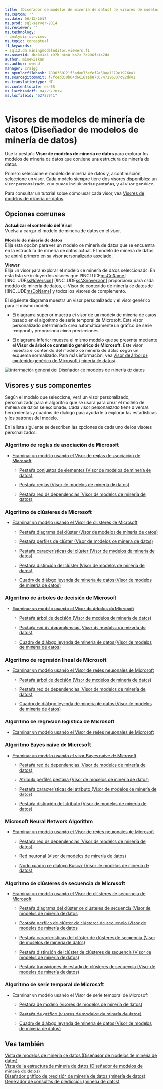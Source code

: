 ```yaml
---
title: (Diseñador de modelos de minería de datos) de visores de modelos de minería de datos | Microsoft Docs
ms.custom: ''
ms.date: 06/13/2017
ms.prod: sql-server-2014
ms.reviewer: ''
ms.technology:
- analysis-services
ms.topic: conceptual
f1_keywords:
- sql12.dm.miningmodeleditor.viewers.f1
ms.assetid: 4ba391d5-c97b-4848-ba7c-7d096fa4b7dd
author: minewiskan
ms.author: owend
manager: craigg
ms.openlocfilehash: 7890360221f3adae73efef7a58ae1179e19760a1
ms.sourcegitcommit: f7fced330b64d6616aeb8766747295807c92dd41
ms.translationtype: MT
ms.contentlocale: es-ES
ms.lasthandoff: 04/23/2019
ms.locfileid: "62727941"
---
```

# <a name="mining-model-viewers-data-mining-model-designer"></a>Visores de modelos de minería de datos (Diseñador de modelos de minería de datos)
  Use la pestaña **Visor de modelos de minería de datos** para explorar los modelos de minería de datos que contiene una estructura de minería de datos.  
  
 Primero seleccione el modelo de minería de datos y, a continuación, seleccione un visor. Cada modelo siempre tiene dos visores disponibles: un visor personalizado, que puede incluir varias pestañas, y el visor genérico.  
  
 Para consultar un tutorial sobre cómo usar cada visor, vea [Visores de modelos de minería de datos](data-mining/data-mining-model-viewers.md).  
  
## <a name="common-options"></a>Opciones comunes  
 **Actualizar el contenido del Visor**  
 Vuelva a cargar el modelo de minería de datos en el visor.  
  
 **Modelo de minería de datos**  
 Elija esta opción para ver un modelo de minería de datos que se encuentra en la estructura de minería de datos actual. El modelo de minería de datos se abrirá primero en su visor personalizado asociado.  
  
 **Viewer**  
 Elija un visor para explorar el modelo de minería de datos seleccionado. En esta lista se incluyen los visores que [!INCLUDE[msCoName](../includes/msconame-md.md)] [!INCLUDE[ssNoVersion](../includes/ssnoversion-md.md)] [!INCLUDE[ssASnoversion](../includes/ssasnoversion-md.md)] proporciona para cada modelo de minería de datos, el Visor de contenido de minería de datos de [!INCLUDE[msCoName](../includes/msconame-md.md)] y todos los visores de complemento.  
  
 El siguiente diagrama muestra un visor personalizado y el visor genérico para el mismo modelo.  
  
-   El diagrama superior muestra el visor de un modelo de minería de datos basado en el algoritmo de serie temporal de Microsoft. Este visor personalizado determinado crea automáticamente un gráfico de serie temporal y proporciona cinco predicciones.  
  
-   El diagrama inferior muestra el mismo modelo que se presenta mediante el **Visor de árbol de contenido genérico de Microsoft**. Este visor muestra el contenido del modelo de minería de datos según un esquema normalizado. Para más información, vea [Visor de árbol de contenido genérico de Microsoft &#40;minería de datos&#41;](microsoft-generic-content-tree-viewer-data-mining.md).  
  
 ![Información general del Diseñador de modelos de minería de datos](media/generic-mining-model-tab1.gif "información general del Diseñador de modelos de minería de datos")  
  
## <a name="viewers-and-their-components"></a>Visores y sus componentes  
 Según el modelo que seleccione, verá un visor personalizado, personalizado para el algoritmo que se usara para crear el modelo de minería de datos seleccionado. Cada visor personalizado tiene diversas herramientas y cuadros de diálogo para ayudarle a explorar las estadísticas y los patrones del modelo.  
  
 En la lista siguiente se describen las opciones de cada uno de los visores personalizados.  
  
### <a name="microsoft-association-rules-algorithm"></a>Algoritmo de reglas de asociación de Microsoft  
  
-   [Examinar un modelo usando el Visor de reglas de asociación de Microsoft](data-mining/browse-a-model-using-the-microsoft-association-rules-viewer.md)  
  
    -   [Pestaña conjuntos de elementos &#40;Visor de modelos de minería de datos&#41;](itemsets-tab-mining-model-viewer.md)  
  
    -   [Pestaña reglas &#40;Visor de modelos de minería de datos&#41;](rules-tab-mining-model-viewer.md)  
  
    -   [Pestaña red de dependencias &#40;Visor de modelos de minería de datos&#41;](dependency-network-tab-mining-model-viewer.md)  
  
### <a name="microsoft-clustering-algorithm"></a>Algoritmo de clústeres de Microsoft  
  
-   [Examinar un modelo usando el Visor de clústeres de Microsoft](data-mining/browse-a-model-using-the-microsoft-cluster-viewer.md)  
  
    -   [Pestaña diagrama del clúster &#40;Visor de modelos de minería de datos&#41;](cluster-diagram-tab-mining-model-viewer.md)  
  
    -   [Pestaña perfiles de clúster &#40;Visor de modelos de minería de datos&#41;](cluster-profiles-tab-mining-model-viewer.md)  
  
    -   [Pestaña características del clúster &#40;Visor de modelos de minería de datos&#41;](cluster-characteristics-tab-mining-model-viewer.md)  
  
    -   [Pestaña distinción del clúster &#40;Visor de modelos de minería de datos&#41;](cluster-discrimination-tab-mining-model-viewer.md)  
  
    -   [Cuadro de diálogo leyenda de minería de datos &#40;Visor de modelos de minería de datos&#41;](mining-legend-dialog-box-mining-model-viewer.md)  
  
### <a name="microsoft-decision-tree-algorithm"></a>Algoritmo de árboles de decisión de Microsoft  
  
-   [Examinar un modelo usando el Visor de árboles de Microsoft](data-mining/browse-a-model-using-the-microsoft-tree-viewer.md)  
  
    -   [Pestaña árbol de decisión &#40;Visor de modelos de minería de datos&#41;](decision-tree-tab-mining-model-viewer.md)  
  
    -   [Pestaña red de dependencias &#40;Visor de modelos de minería de datos&#41;](dependency-network-tab-mining-model-viewer.md)  
  
    -   [Cuadro de diálogo leyenda de minería de datos &#40;Visor de modelos de minería de datos&#41;](mining-legend-dialog-box-mining-model-viewer.md)  
  
### <a name="microsoft-linear-regression-algorithm"></a>Algoritmo de regresión lineal de Microsoft  
  
-   [Examinar un modelo usando el Visor de redes neuronales de Microsoft](data-mining/browse-a-model-using-the-microsoft-neural-network-viewer.md)  
  
    -   [Pestaña árbol de decisión &#40;Visor de modelos de minería de datos&#41;](decision-tree-tab-mining-model-viewer.md)  
  
    -   [Pestaña red de dependencias &#40;Visor de modelos de minería de datos&#41;](dependency-network-tab-mining-model-viewer.md)  
  
    -   [Cuadro de diálogo leyenda de minería de datos &#40;Visor de modelos de minería de datos&#41;](mining-legend-dialog-box-mining-model-viewer.md)  
  
### <a name="microsoft-logistic-regression-algorithm"></a>Algoritmo de regresión logística de Microsoft  
  
-   [Examinar un modelo usando el Visor de redes neuronales de Microsoft](data-mining/browse-a-model-using-the-microsoft-neural-network-viewer.md)  
  
### <a name="microsoft-nave-bayes-algorithm"></a>Algoritmo Bayes naive de Microsoft  
  
-   [Examinar un modelo usando el visor Bayes naive de Microsoft](data-mining/browse-a-model-using-the-microsoft-naive-bayes-viewer.md)  
  
    -   [Pestaña red de dependencias &#40;Visor de modelos de minería de datos&#41;](dependency-network-tab-mining-model-viewer.md)  
  
    -   [Atributo perfiles pestaña &#40;Visor de modelos de minería de datos&#41;](attribute-profiles-tab-mining-model-viewer.md)  
  
    -   [Pestaña características del atributo &#40;Visor de modelos de minería de datos&#41;](attribute-characteristics-tab-mining-model-viewer.md)  
  
    -   [Pestaña distinción del atributo &#40;Visor de modelos de minería de datos&#41;](attribute-discrimination-tab-mining-model-viewer.md)  
  
### <a name="microsoft-neural-network-algorithm"></a>Microsoft Neural Network Algorithm  
  
-   [Examinar un modelo usando el Visor de redes neuronales de Microsoft](data-mining/browse-a-model-using-the-microsoft-neural-network-viewer.md)  
  
    -   [Pestaña red de dependencias &#40;Visor de modelos de minería de datos&#41;](dependency-network-tab-mining-model-viewer.md)  
  
    -   [Red neuronal &#40;Visor de modelos de minería de datos&#41;](neural-network-mining-model-viewer.md)  
  
    -   [Nodo cuadro de diálogo Buscar &#40;Visor de modelos de minería de datos&#41;](find-node-dialog-box-mining-model-viewer.md)  
  
### <a name="microsoft-sequence-clustering-algorithm"></a>Algoritmo de clústeres de secuencia de Microsoft  
  
-   [Examinar un modelo usando el Visor de clústeres de secuencia de Microsoft](data-mining/browse-a-model-using-the-microsoft-sequence-cluster-viewer.md)  
  
    -   [Pestaña diagrama del clúster de clústeres de secuencia &#40;Visor de modelos de minería de datos](sequence-clustering-cluster-diagram-tab-mining-model-viewer.md)  
  
    -   [Pestaña perfiles de clúster de clústeres de secuencia &#40;Visor de modelos de minería de datos](sequence-clustering-cluster-profiles-tab-mining-model-viewer.md)  
  
    -   [Pestaña características del clúster de clústeres de secuencia &#40;Visor de modelos de minería de datos&#41;](sequence-clustering-cluster-characteristics-tab-mining-model-viewer.md)  
  
    -   [Pestaña distinción del clúster de clústeres de secuencia &#40;Visor de modelos de minería de datos&#41;](sequence-clustering-cluster-discrimination-tab-mining-model-viewer.md)  
  
    -   [Pestaña transiciones de estado de clústeres de secuencia &#40;Visor de modelos de minería de datos&#41;](sequence-clustering-cluster-transition-tab-mining-model-viewer.md)  
  
### <a name="microsoft-time-series-algorithm"></a>Algoritmo de serie temporal de Microsoft  
  
-   [Examinar un modelo usando el Visor de serie temporal de Microsoft](data-mining/browse-a-model-using-the-microsoft-time-series-viewer.md)  
  
    -   [Pestaña de modelo &#40;visores de modelos de minería de datos&#41;](model-tab-mining-model-viewers.md)  
  
    -   [Pestaña de gráfico &#40;visores de modelos de minería de datos&#41;](chart-tab-mining-model-viewers.md)  
  
    -   [Cuadro de diálogo leyenda de minería de datos &#40;Visor de modelos de minería de datos&#41;](mining-legend-dialog-box-mining-model-viewer.md)  
  
## <a name="see-also"></a>Vea también  
 [Vista de modelos de minería de datos &#40;Diseñador de modelos de minería de datos&#41;](mining-models-view-data-mining-model-designer.md)   
 [Vista de la estructura de minería de datos &#40;Diseñador de modelos de minería de datos&#41;](mining-structure-view-data-mining-model-designer.md)   
 [Diseñador gráfico de precisión de minería de datos &#40;minería de datos&#41;](mining-accuracy-chart-designer-data-mining.md)   
 [Generador de consultas de predicción &#40;minería de datos&#41;](prediction-query-builder-data-mining.md)  
  
  
